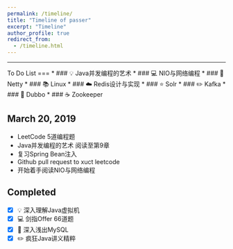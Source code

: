 ```yaml
---
permalink: /timeline/
title: "Timeline of passer"
excerpt: "Timeline"
author_profile: true
redirect_from:
  - /timeline.html
---
```

<hr/>
To Do List
===
* ###  💡 Java并发编程的艺术
* ###  💻 NIO与网络编程
* ###  🎨 Netty
* ###  📚 Linux
* ###  ☁️ Redis设计与实现
* ###  ⭐️ Solr
* ###  ✏️ Kafka
* ###  💾 Dubbo
* ###  ☕️ Zookeeper

March 20, 2019
---
- LeetCode 5道编程题
- Java并发编程的艺术 阅读至第9章
- 复习Spring Bean注入
- Github pull request to xuct leetcode
- 开始着手阅读NIO与网络编程

Completed
---
- [x] 💡 深入理解Java虚拟机
- [x] 💻 剑指Offer 66道题
- [x] 🎨 深入浅出MySQL
- [x] ✏️ 疯狂Java讲义精粹
